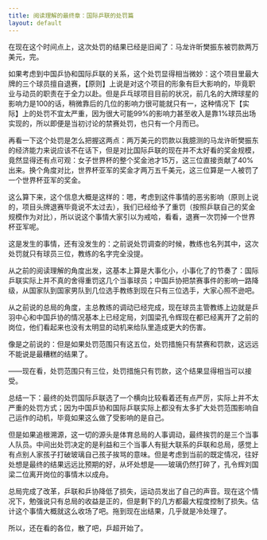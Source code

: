 ```yaml
---
title: 阅读理解的最终章：国际乒联的处罚篇
layout: default
---
```


在现在这个时间点上，这次处罚的结果已经是旧闻了：马龙许昕樊振东被罚款两万美元，完。

如果考虑到中国乒协和国际乒联的关系，这个处罚显得相当微妙：这个项目里最大牌的三个球员擅自退赛，【原则】上说是对这个项目的形象有巨大影响的，毕竟职业与动员的职责在于全力以赴。但是乒乓球项目目前的状况，前几名的大牌球星的影响力是100的话，稍微靠后的几位的影响力很可能就只有一，这种情况下【实际】上的处罚不宜太严重，因为很大可能99%的影响力甚至收入是靠1%球员出场实现的，所以即便是当初讨论的禁赛处罚，也只有一个月而已。

再看一下这个处罚是怎么把握这两点：两万美元的罚款以我臆测的马龙许昕樊振东的经济能力来说应该不在话下，但是对比国际乒联的现在并不太好看的奖金规模，竟然显得还有点可观：女子世界杯的整个奖金池才15万，这三位直接贡献了40%出来。换个角度对比，世界杯亚军的奖金才两万五千美元，这三位算是一人被罚了一个世界杯亚军的奖金。

这么算下来，这个信息大概是这样的：嗯，考虑到这件事情的恶劣影响（原则上说的，项目头牌退赛毕竟说不太过去），我们已经给予了重罚（按照乒联自己的奖金规模作为对比），所以说这个事情大家引以为戒哈，看看，退赛一次罚掉一个世界杯亚军呢。

这是发生的事情，还有没发生的：之前说处罚调查的时候，教练也名列其中，这次处罚就只有球员三位，教练的名字完全没提。

从之前的阅读理解的角度出发，这基本上算是大事化小，小事化了的节奏了：国际乒联实际上并不真的舍得重罚这几个当事球员；中国乒协把禁赛事件的影响一路降级，从国家队到国家男队到几位选手教练到现在只有三位选手，大家心照不逊吧。

从之前说的总局的角度，主总教练的调动已经完成，现在球员主管教练上边就是乒羽中心和中国乒协的情况基本上已经定局，刘国梁孔令辉现在都已经离开了之前的岗位，他们看起来也没有太明显的动机来给队里造成更大的伤害。

像是之前说的：但是如果处罚范围只有这五位，处罚措施只有禁赛和罚款，这远远不能说是最糟糕的结果了。

——现在看，处罚范围只有三位，处罚措施只有罚款，这个结果显得相当可以接受。

总结一下：最终的处罚国际乒联选了一个横向比较看着还有点严厉，实际上并不太严重的处罚方式；因为中国乒协和国际乒联实际上都没有太多扩大处罚范围影响自己运作的动机，毕竟如果这么做了受影响的是自己。

但是如果追根溯源，这一切的源头是体育总局的人事调动，最终挨罚的是三个当事人队员。中间出处罚决定的是利益和三个当事人有挺大联系的乒联和总局，感觉上有点别人家孩子打破玻璃自己孩子挨骂的意味。但是考虑到当前的既定情况，往好处想是最终的结果远远比预期的好，从坏处想是——玻璃仍然打碎了，孔令辉刘国梁二位离开岗位的事情木以成舟。

总局完成了改革，乒联和乒协降低了损失，运动员发出了自己的声音。现在这个情况下，勉强说只有总局的收益是正的，但是剩下的几方都最大程度控制了损失。估计这个事情大概就这么收场了吧。拖到现在出结果，几乎就是冷处理了。

所以，还在看的各位，散了吧，乒超开始了。
